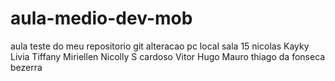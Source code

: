 # aula-medio-dev-mob
aula teste do meu repositorio git
alteracao pc local sala 15
nicolas
Kayky
Livia
Tiffany
Miriellen
Nicolly S cardoso
Vitor Hugo
Mauro
thiago da fonseca bezerra